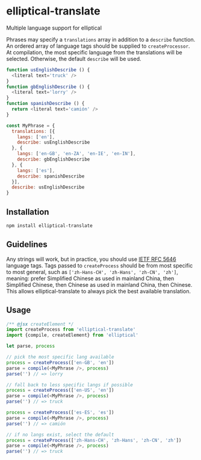 # elliptical-translate

Multiple language support for elliptical

Phrases may specify a `translations` array in addition to a `describe` function.
An ordered array of language tags should be supplied to `createProcessor`.
At compilation, the most specific language from the translations will be
selected. Otherwise, the default `describe` will be used.

```js
function usEnglishDescribe () {
  <literal text='truck' />
}
function gbEnglishDescribe () {
  <literal text='lorry' />
}
function spanishDescribe () {
  return <literal text='camión' />
}

const MyPhrase = {
  translations: [{
    langs: ['en'],
    describe: usEnglishDescribe
  }, {
    langs: ['en-GB', 'en-ZA', 'en-IE', 'en-IN'],
    describe: gbEnglishDescribe
  }, {
    langs: ['es'],
    describe: spanishDescribe
  }],
  describe: usEnglishDescribe
}
```

## Installation

```sh
npm install elliptical-translate
```

## Guidelines

Any strings will work, but in practice, you should use
[IETF RFC 5646](https://tools.ietf.org/html/rfc5646) language tags.
Tags passed to `createProcess` should be from most specific to most general,
such as `['zh-Hans-CH', 'zh-Hans', 'zh-CN', 'zh']`, meaning:
prefer Simplified Chinese as used in mainland China, then Simplified Chinese,
then Chinese as used in mainland China, then Chinese. This allows
elliptical-translate to always pick the best available translation.

## Usage

```js
/** @jsx createElement */
import createProcess from 'elliptical-translate'
import {compile, createElement} from 'elliptical'

let parse, process

// pick the most specific lang available
process = createProcess(['en-GB', 'en'])
parse = compile(<MyPhrase />, process)
parse('') // => lorry

// fall back to less specific langs if possible
process = createProcess(['en-US', 'en'])
parse = compile(<MyPhrase />, process)
parse('') // => truck

process = createProcess(['es-ES', 'es'])
parse = compile(<MyPhrase />, process)
parse('') // => camión

// if no langs exist, select the default
process = createProcess(['zh-Hans-CH', 'zh-Hans', 'zh-CN', 'zh'])
parse = compile(<MyPhrase />, process)
parse('') // => truck
```
